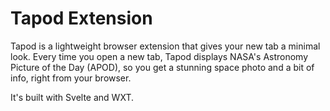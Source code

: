 # Tapod Extension

Tapod is a lightweight browser extension that gives your new tab a minimal look. Every time you open a new tab, Tapod displays NASA's Astronomy Picture of the Day (APOD), so you get a stunning space photo and a bit of info, right from your browser.

It's built with Svelte and WXT.
